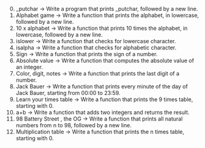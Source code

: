 0. _putchar -> Write a program that prints _putchar, followed by a new line.
1. Alphabet game -> Write a function that prints the alphabet, in lowercase, followed by a new line.
2. 10 x alphabet -> Write a function that prints 10 times the alphabet, in lowercase, followed by a new line.
3. islower -> Write a function that checks for lowercase character.
4. isalpha -> Write a function that checks for alphabetic character.
5. Sign -> Write a function that prints the sign of a number.
6. Absolute value -> Write a function that computes the absolute value of an integer.
7. Color, digit, notes -> Write a function that prints the last digit of a number.
8. Jack Bauer -> Write a function that prints every minute of the day of Jack Bauer, starting from 00:00 to 23:59.
9. Learn your times table -> Write a function that prints the 9 times table, starting with 0.
10. a+b -> Write a function that adds two integers and returns the result.
11. 98 Battery Street , the OG -> Write a function that prints all natural numbers from n to 98, followed by a new line.
12. Multiplication table -> Write a function that prints the n times table, starting with 0.
